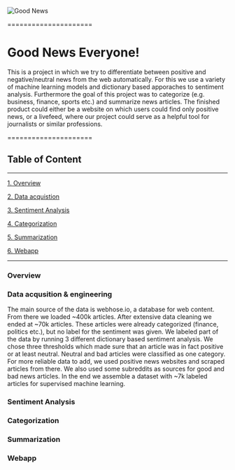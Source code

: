 ![Good News](https://motionandmomentum.files.wordpress.com/2017/10/5181a5b8-6e3d-466f-9cea-8f900375fd42-720-000000640b9c2bac.gif)

=====================
# Good News Everyone!

This is a project in which we try to differentiate between positive and negative/neutral news from the web automatically.
For this we use a variety of machine learning models and dictionary based apporaches to sentiment analysis. 
Furthermore the goal of this project was to categorize (e.g. business, finance, sports etc.) and summarize news articles.
The finished product could either be a website on which users could find only positive news, or a livefeed, where our project could serve as a helpful tool for journalists or similar professions.

=====================

## Table of Content
---------------------

[1. Overview](###overview)

[2. Data acquistion](###data-acqusition-&-engineering)

[3. Sentiment Analysis](###sentiment-analysis)

[4. Categorization](###categorization)

[5. Summarization](###summarization)

[6. Webapp](###webapp)

---------------------

### Overview




### Data acqusition & engineering

The main source of the data is webhose.io, a database for web content. From there we loaded ~400k articles. After extensive data cleaning we ended at ~70k articles. 
These articles were already categorized (finance, politics etc.), but no label for the sentiment was given. We labeled part of the data by running 3 different dictionary based sentiment analysis. We chose three thresholds which made sure that an article was in fact positive or at least neutral. Neutral and bad articles were classified as one category.
For more reliable data to add, we used positive news websites and scraped articles from there. We also used some subreddits as sources for good and bad news articles. In the end we assemble a dataset with ~7k labeled articles for supervised machine learning.


### Sentiment Analysis
### Categorization
### Summarization
### Webapp

